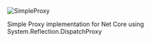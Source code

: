 <img src="https://mydrivestore.blob.core.windows.net/public/simpleproxy.png" alt="SimpleProxy">

Simple Proxy implementation for Net Core using System.Reflection.DispatchProxy
